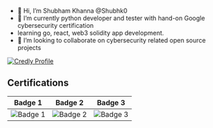 - 👋 Hi, I’m Shubham Khanna @Shubhk0
- 🌱 I’m currently python developer and tester with hand-on Google cybersecurity certification
- learning go, react, web3 solidity app development.
- 💞️ I’m looking to collaborate on cybersecurity related open source projects 

<!--START_BADGES:badges-->

[![Credly Profile](https://img.shields.io/badge/Credly-View%20My%20Badges-blue)](https://www.credly.com/users/shubham-khanna.5e387c4c)
## Certifications
| Badge 1 | Badge 2 | Badge 3 |
|---------|---------|---------|
| ![Badge 1](https://images.credly.com/size/680x680/images/0bf0f2da-a699-4c82-82e2-56dcf1f2e1c7/image.png) | ![Badge 2](https://images.credly.com/size/680x680/images/ea3eec65-ddad-4242-9c59-1defac0fa2d9/image.png)| ![Badge 3](https://images.credly.com/size/680x680/images/66fb5b06-7caf-4b23-a0c3-d262ba57e3c2/image.png) |

<!--END_BADGES:badges-->

<!---
Shubhk0/Shubhk0 is a ✨ special ✨ repository because its `README.md` (this file) appears on your GitHub profile.
You can click the Preview link to take a look at your changes.
--->


<!--[![An image of @shubhk0's Holopin badges, which is a link to view their full Holopin profile](https://holopin.me/shubhk0)](https://holopin.io/@shubhk0)
